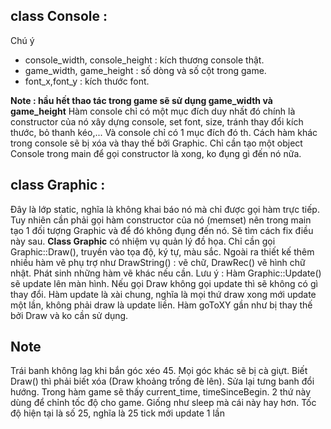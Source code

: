 ## class Console :

 Chú ý 
 - console_width, console_height : kích thương console thật.
 - game_width, game_height : số dòng và số cột trong game.
 - font_x,font_y : kích thước font.
 
**Note : hầu hết thao tác trong game sẽ sử dụng game_width và game_height**
Hàm console chỉ có một mục đích duy nhất đó chính là constructor của nó xây dựng console, set font, size, tránh thay đổi kích thước, bỏ thanh kéo,... Và console chỉ có 1 mục đích đó th. Cách hàm khác trong console sẽ bị xóa và thay thế bởi Graphic.
Chỉ cần tạo một object Console trong main để gọi constructor là xong, ko đụng gì đến nó nữa.
## class Graphic :
Đây là lớp static, nghĩa là không khai báo nó mà chỉ được gọi hàm trực tiếp. Tuy nhiên cần phải gọi hàm constructor của nó (memset) nên trong main tạo 1 đối tượng Graphic và để đó không đụng đến nó. Sẽ tìm cách fix điều này sau.
**Class Graphic** có nhiệm vụ quản lý đồ họa. Chỉ cần gọi Graphic::Draw(), truyền vào tọa độ, ký tự, màu sắc. Ngoài ra thiết kế thêm nhiều hàm vẽ phụ trợ như DrawString() : vẽ chữ, DrawRec() vẽ hình chữ nhật. Phát sinh những hàm vẽ khác nếu cần.
Lưu ý : Hàm Graphic::Update() sẽ update lên màn hình. Nếu gọi Draw không gọi update thì sẽ không có gì thay đổi. Hàm update là xài chung, nghĩa là mọi thứ draw xong mới update một lần, không phải draw là update liền.
Hàm goToXY gần như bị thay thế bởi Draw và ko cần sử dụng.
## Note
Trái banh không lag khi bắn góc xéo 45. Mọi góc khác sẽ bị cà giựt.
Biết Draw() thì phải biết xóa (Draw khoảng trống đè lên). 
Sửa lại tưng banh đổi hướng.
Trong hàm game sẽ thấy current_time, timeSinceBegin. 2 thứ này dùng để chỉnh tốc độ cho game. Giống như sleep mà cái này hay hơn. Tốc độ hiện tại là số 25, nghĩa là 25 tick mới update 1 lần